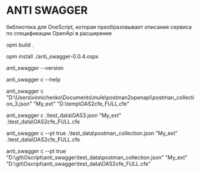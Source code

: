 # ANTI SWAGGER

библиотека для OneScript, которая преобразовывает описания сервиса по спецификации OpenApi в расширение

opm build .

opm install ./anti_swagger-0.0.4.ospx

anti_swagger --version

anti_swagger c --help

anti_swagger c "D:\Users\vinnichenko\Documents\mule\postman2openapi\postman_collection_3.json" "My_ext" "D:\temp\OAS2сfe_FULL.cfe"

anti_swagger c .\test_data\OAS3.json "My_ext" .\test_data\OAS2сfe_FULL.cfe

anti_swagger c --pt true .\test_data\postman_collection.json "My_ext" .\test_data\OAS2сfe_FULL.cfe

anti_swagger c --pt true "D:\git\Oscript\anti_swagger\test_data\postman_collection.json" "My_ext" "D:\git\Oscript\anti_swagger\test_data\OAS2сfe_FULL.cfe"